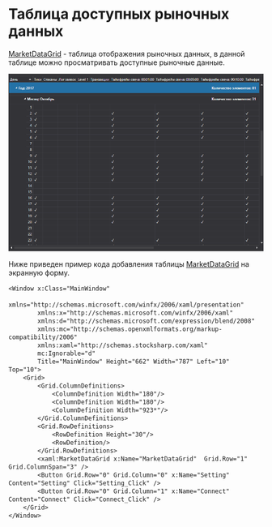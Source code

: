 # Таблица доступных рыночных данных

[MarketDataGrid](xref:StockSharp.Xaml.MarketDataGrid) \- таблица отображения рыночных данных, в данной таблице можно просматривать доступные рыночные данные. 

![API GUI MarketDataGrid](../../../../images/api_gui_marketdatagrid.png)

Ниже приведен пример кода добавления таблицы [MarketDataGrid](xref:StockSharp.Xaml.MarketDataGrid) на экранную форму. 

```xaml
<Window x:Class="MainWindow"
		xmlns="http://schemas.microsoft.com/winfx/2006/xaml/presentation"
		xmlns:x="http://schemas.microsoft.com/winfx/2006/xaml"
		xmlns:d="http://schemas.microsoft.com/expression/blend/2008"
		xmlns:mc="http://schemas.openxmlformats.org/markup-compatibility/2006"
		xmlns:xaml="http://schemas.stocksharp.com/xaml"
		mc:Ignorable="d"
		Title="MainWindow" Height="662" Width="787" Left="10" Top="10">
	<Grid>
		<Grid.ColumnDefinitions>
			<ColumnDefinition Width="180"/>
			<ColumnDefinition Width="180"/>
			<ColumnDefinition Width="923*"/>
		</Grid.ColumnDefinitions>
		<Grid.RowDefinitions>
			<RowDefinition Height="30"/>
			<RowDefinition/>
		</Grid.RowDefinitions>
		<xaml:MarketDataGrid x:Name="MarketDataGrid"  Grid.Row="1" Grid.ColumnSpan="3" />
		<Button Grid.Row="0" Grid.Column="0" x:Name="Setting" Content="Setting" Click="Setting_Click" />
		<Button Grid.Row="0" Grid.Column="1" x:Name="Connect" Content="Connect" Click="Connect_Click" />
	</Grid>
</Window>
	  				
```
